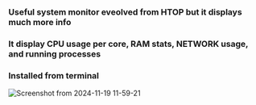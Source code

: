### Useful system monitor eveolved from HTOP but it displays much more info
### It display CPU usage per core, RAM stats, NETWORK usage, and running processes
### Installed from terminal

![Screenshot from 2024-11-19 11-59-21](https://github.com/user-attachments/assets/ec82b98e-60c0-45d4-b395-b45ae8bd543c)
